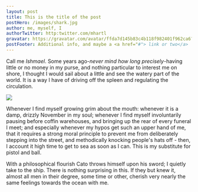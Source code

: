```yaml
---
layout: post
title: This is the title of the post
postHero: /images/shark.jpg
author: me, myself, I
authorTwitter: http:twitter.com/mhartl
gravatar: https://gravatar.com/avatar/ffda7d145b83c4b118f982401f962ca6?s=150
postFooter: Additional info, and maybe a <a href="#"> link or two</a>
---
```


Call me *Ishmael*. Some years ago-*never mind how long precisely*-having little or no money in my purse, and nothing particular to interest me on shore, I thought I would sail about a little and see the watery part of the world. It is a way I have of driving off the spleen and regulating the circulation.

<img class="pull-left" src="http://placekitten.com/400/400" />

Whenever I find myself growing grim about the mouth: whenever it is a damp, drizzly November in my soul; whenever I find myself involuntarily pausing before coffin warehouses, and bringing up the rear of every funeral I meet; and especially whenever my hypos get such an upper hand of me, that it requires a strong moral principle to prevent me from deliberately stepping into the street, and methodically knocking people's hats off - then, I account it high time to get to sea as soon as I can. This is my substitute for pistol and ball.

With a philosophical flourish Cato throws himself upon his sword; I quietly take to the ship. There is nothing surprising in this. If they but knew it, almost all men in their degree, some time or other, cherish very nearly the same feelings towards the ocean with me. 
